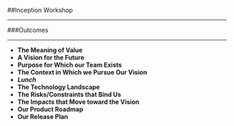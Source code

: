 <!-- .slide: data-background="resources/footer.svg" data-background-size="contain" data-background-position="bottom"  -->

##Inception Workshop
- - -
###Outcomes
- - -
* **The Meaning of Value**
* **A Vision for the Future**  <!-- .element: class="fragment"; -->
* **Purpose for Which our Team Exists**  <!-- .element: class="fragment"; -->
* **The Context in Which we Pursue Our Vision**  <!-- .element: class="fragment"; -->
* _**Lunch**_ <!-- .element: class="fragment"; style="color:#5cab3d" -->
* **The Technology Landscape**  <!-- .element: class="fragment"; -->
* **The Risks/Constraints that Bind Us**  <!-- .element: class="fragment"; -->
* **The Impacts that Move toward the Vision**  <!-- .element: class="fragment"; -->
* **Our Product Roadmap**  <!-- .element: class="fragment"; -->
* **Our Release Plan**  <!-- .element: class="fragment"; -->

<aside class="notes">
</aside>
